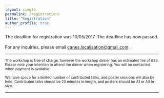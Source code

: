 ```yaml
---
layout: single
permalink: /registration/
title: "Registration"
author_profile: true
---
```

The deadline for registration was 10/05/2017. The deadline has now passed. <br /> <br />
For any inquiries, please email canes.localisation@gmail.com .

<!---(The registration form can be found <b>[here](https://goo.gl/forms/B7dwd7spuyAYjQff1))</b>.--->



---
<sub> The workshop is free of charge, however the workshop dinner has an estimated fee of £25.  Please note your intention to attend the dinner when registering. You will be contacted when payment is available. <br /> <br /> We have space for a limited number of contributed talks, and poster sessions will also be held. Contributed talks should be 20 minutes in length, and posters should be A1 or A0 in size.   </sub>

---
